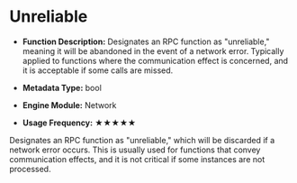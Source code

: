 # Unreliable

- **Function Description:** Designates an RPC function as "unreliable," meaning it will be abandoned in the event of a network error. Typically applied to functions where the communication effect is concerned, and it is acceptable if some calls are missed.

- **Metadata Type:** bool
- **Engine Module:** Network
- **Usage Frequency:** ★★★★★

Designates an RPC function as "unreliable," which will be discarded if a network error occurs. This is usually used for functions that convey communication effects, and it is not critical if some instances are not processed.
